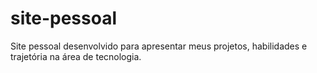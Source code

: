 # site-pessoal
Site pessoal desenvolvido para apresentar meus projetos, habilidades e trajetória na área de tecnologia.
